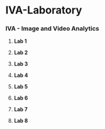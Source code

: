 # IVA-Laboratory

### IVA - Image and Video Analytics

1. **Lab 1**

2. **Lab 2**

3. **Lab 3**


4. **Lab 4**

5. **Lab 5**

6. **Lab 6**

7. **Lab 7**

8. **Lab 8**

